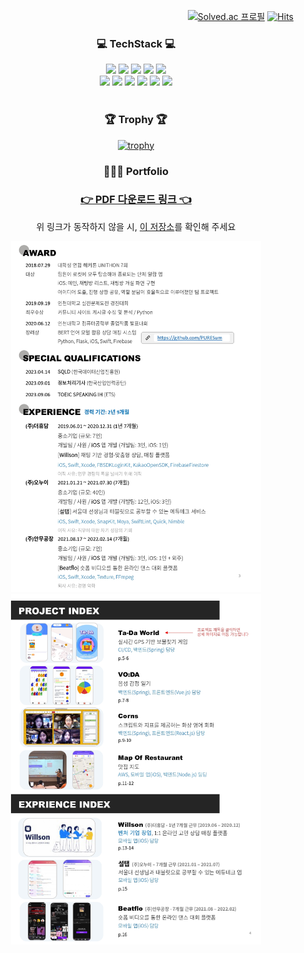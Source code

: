 <div align="right">

[![Solved.ac
  프로필](http://mazassumnida.wtf/api/mini/generate_badge?boj=jaehui327)](https://solved.ac/jaehui327) [![Hits](https://hits.seeyoufarm.com/api/count/incr/badge.svg?url=https%3A%2F%2Fgithub.com%2Fjaehui327&count_bg=%2379C83D&title_bg=%23555555&icon=&icon_color=%23E7E7E7&title=hits&edge_flat=false)](https://hits.seeyoufarm.com)

<div align="center">
  
  ### 💻 TechStack 💻

  <div>
    <img src="https://img.shields.io/badge/Spring-6DB33F?style=for-the-badge&logo=Spring&logoColor=white"/>
    <img src="https://img.shields.io/badge/SpringBoot-6DB33F?style=for-the-badge&logo=SpringBoot&logoColor=white"/>
    <img src="https://img.shields.io/badge/MySQL-4479A1?style=for-the-badge&logo=MySQL&logoColor=white"/>
    <img src="https://img.shields.io/badge/MariaDB-003545?style=for-the-badge&logo=MariaDB&logoColor=white"/>
    <img src="https://img.shields.io/badge/Git-F05032?style=for-the-badge&logo=Git&logoColor=white"/>
  </div>
  <div>
    <img src="https://img.shields.io/badge/Vue.js-4FC08D?style=for-the-badge&logo=vue.js&logoColor=white"/>
    <img src="https://img.shields.io/badge/Python-3776AB?style=for-the-badge&logo=Python&logoColor=white"/>
    <img src="https://img.shields.io/badge/iOS-000000?style=for-the-badge&logo=iOS&logoColor=white">
    <img src="https://img.shields.io/badge/Swift-F05138?style=for-the-badge&logo=Swift&logoColor=white">
    <img src="https://img.shields.io/badge/aws-232F3E?style=for-the-badge&logo=Amazon AWS&logoColor=white">
    <img src="https://img.shields.io/badge/Firebase-FFCA28?style=for-the-badge&logo=Firebase&logoColor=white"/>
  </div>
  
  <br>

### 🏆 Trophy 🏆

[![trophy](https://github-profile-trophy.vercel.app/?username=jaehui327&column=9&theme=juicyfresh)](https://github.com/ryo-ma/github-profile-trophy)

### 👩🏻‍💻 Portfolio

  <h3 align="center"><a href="https://drive.google.com/file/d/1WFF85V2QWkUnYsVEiN92PKD9Tdzgz6pr/view?usp=sharing">👉 PDF 다운로드 링크 👈</a></h3>

위 링크가 동작하지 않을 시, [이 저장소](https://github.com/jaehui327/Portfolio)를 확인해 주세요<br>

<img src="./img/3.jpg" width="400"> <img src="./img/4.jpg" width="400">

</div>

<!--
**jaehui327/jaehui327** is a ✨ _special_ ✨ repository because its `README.md` (this file) appears on your GitHub profile.

Here are some ideas to get you started:

- 🔭 I’m currently working on ...
- 🌱 I’m currently learning ...
- 👯 I’m looking to collaborate on ...
- 🤔 I’m looking for help with ...
- 💬 Ask me about ...
- 📫 How to reach me: ...
- 😄 Pronouns: ...
- ⚡ Fun fact: ...
-->
